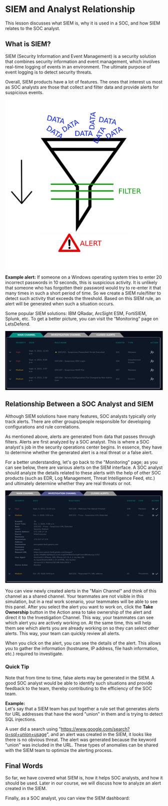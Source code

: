 # SIEM and Analyst Relationship

This lesson discusses what SIEM is, why it is used in a SOC, and how SIEM relates to the SOC analyst.

## What is SIEM?

SIEM (Security Information and Event Management) is a security solution that combines security information and event management, which involves real-time logging of events in an environment. The ultimate purpose of event logging is to detect security threats.

Overall, SIEM products have a lot of features. The ones that interest us most as SOC analysts are those that collect and filter data and provide alerts for suspicious events.

![alt text](./Images/image-1.png)

**Example alert:** If someone on a Windows operating system tries to enter 20 incorrect passwords in 10 seconds, this is suspicious activity. It is unlikely that someone who has forgotten their password would try to re-enter it that many times in such a short period of time. So we create a SIEM rule/filter to detect such activity that exceeds the threshold. Based on this SIEM rule, an alert will be generated when such a situation occurs.

Some popular SIEM solutions: IBM QRadar, ArcSight ESM, FortiSIEM, Splunk, etc. To get a better picture, you can visit the “Monitoring” page on LetsDefend.

![alt text](./Images/image-2.png)

## Relationship Between a SOC Analyst and SIEM

Although SIEM solutions have many features, SOC analysts typically only track alerts. There are other groups/people responsible for developing configurations and rule correlations.

As mentioned above, alerts are generated from data that passes through filters. Alerts are first analyzed by a SOC analyst. This is where a SOC analyst's job in the security operations center begins. In essence, they have to determine whether the generated alert is a real threat or a false alert.

For a better understanding, let's go back to the "Monitoring" page; as you can see below, there are various alerts on the SIEM interface. A SOC analyst should analyze the details related to these alerts with the help of other SOC products (such as EDR, Log Management, Threat Intelligence Feed, etc.) and ultimately determine whether they are real threats or not.

![alt text](./Images/image-3.png)

You can view newly created alerts in the "Main Channel" and think of this channel as a shared channel. Your teammates are not visible in this simulation, but in a real work scenario, your teammates will be able to see this panel. After you select the alert you want to work on, click the **Take Ownership** button in the Action area to take ownership of the alert and direct it to the Investigation Channel. This way, your teammates can see which alert you are actively working on. At the same time, this will help them see which alerts you are already working on so they can select other alerts. This way, your team can quickly review all alerts.

When you click on the alert, you can see the details of the alert. This allows you to gather the information (hostname, IP address, file hash information, etc.) required to investigate.

### Quick Tip

Note that from time to time, false alerts may be generated in the SIEM. A good SOC analyst would be able to identify such situations and provide feedback to the team, thereby contributing to the efficiency of the SOC team.

**Example:**  
Let's say that a SIEM team has put together a rule set that generates alerts for URL addresses that have the word "union" in them and is trying to detect SQL injections.

A user did a search using "https://www.google.com/search?q=sql+union+usage", and an alert was created in the SIEM, it looks like there is no obvious threat. The alert was generated because the keyword "union" was included in the URL. These types of anomalies can be shared with the SIEM team to optimize the alerting process.

## Final Words

So far, we have covered what SIEM is, how it helps SOC analysts, and how it should be used. Later in our course, we will discuss how to analyze an alert created in the SIEM.

Finally, as a SOC analyst, you can view the SIEM dashboard:
